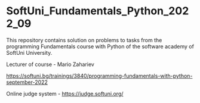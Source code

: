 # SoftUni_Fundamentals_Python_2022_09
This repository contains solution on problems to tasks from the programming Fundamentals course with Python of the software academy of SoftUni University.

Lecturer of course - Mario Zahariev

https://softuni.bg/trainings/3840/programming-fundamentals-with-python-september-2022

Online judge system - https://judge.softuni.org/

